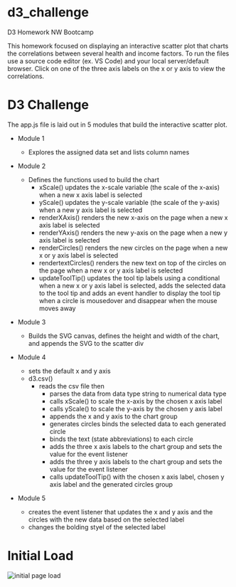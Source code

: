 # d3_challenge
D3 Homework NW Bootcamp


This homework focused on displaying an interactive scatter plot that charts the correlations between several health and income factors. To run the files use a source code editor (ex. VS Code) and your local server/default browser. Click on one of the three axis labels on the x or y axis to view the correlations.

# **D3 Challenge**

The app.js file is laid out in 5 modules that build the interactive scatter plot.

* Module 1
   *  Explores the assigned data set and lists column names

* Module 2
  * Defines the functions used to build the chart
      *  xScale() updates the x-scale variable (the scale of the x-axis) when a new x axis label is selected
      *  yScale() updates the y-scale variable (the scale of the y-axis) when a new y axis label is selected
      * renderXAxis() renders the new x-axis on the page when a new x axis label is selected
      * renderYAxis() renders the new y-axis on the page when a new y axis label is selected
      * renderCircles() renders the new circles on the page when a new x or y axis label is selected
      * rendertextCircles() renders the new text on top of the circles on the page when a new x or y axis label is selected
      * updateToolTip() updates the tool tip labels using a conditional when a new x or y axis label is selected, adds the selected data to the tool tip and adds an event handler to display the tool tip when a circle is mousedover and disappear when the mouse moves away


* Module 3
   * Builds the SVG canvas, defines the height and width of the chart, and appends the SVG to the scatter div

* Module 4
  * sets the default x and y axis
  * d3.csv()
     * reads the csv file then
        * parses the data from data type string to numerical data type
        * calls xScale() to scale the x-axis by the chosen x axis label
        * calls yScale() to scale the y-axis by the chosen y axis label
        * appends the x and y axis to the chart group
        * generates circles binds the selected data to each generated circle
        * binds the text (state abbreviations) to each circle
        * adds the three x axis labels to the chart group and sets the value for the event listener
        * adds the three y axis labels to the chart group and sets the value for the event listener
        * calls updateToolTip() with the chosen x axis label, chosen y axis label and the generated circles group

* Module 5
  * creates the event listener that updates the x and y axis and the circles with the new data based on the selected label
  * changes the bolding styel of the selected label

# Initial Load

![initial page load](https://user-images.githubusercontent.com/68086211/121422965-6206e200-c935-11eb-830a-fb23406ba513.png)



